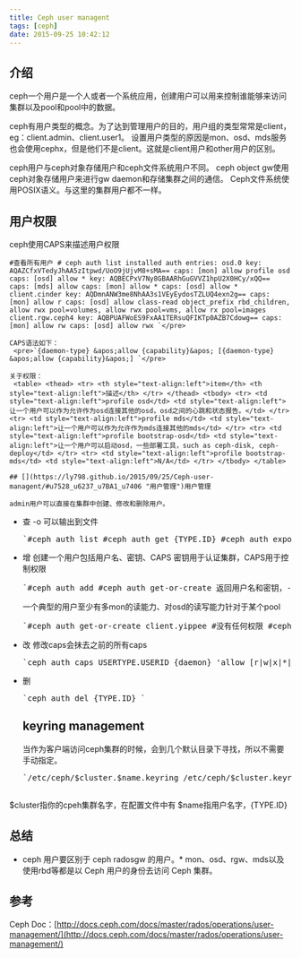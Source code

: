 ```yaml
---
title: Ceph user managent
tags: [ceph]
date: 2015-09-25 10:42:12
---
```


## [](https://ly798.github.io/2015/09/25/Ceph-user-managent/#u4ECB_u7ECD "介绍")介绍

ceph一个用户是一个人或者一个系统应用，创建用户可以用来控制谁能够来访问集群以及pool和pool中的数据。

ceph有用户类型的概念。为了达到管理用户的目的，用户组的类型常常是client，eg：client.admin、client.user1。
设置用户类型的原因是mon、osd、mds服务也会使用cephx，但是他们不是client。这就是client用户和other用户的区别。
 <!-- more --> 

ceph用户与ceph对象存储用户和ceph文件系统用户不同。
ceph object gw使用ceph对象存储用户来进行gw daemon和存储集群之间的通信。
Ceph文件系统使用POSIX语义。与这里的集群用户都不一样。

## [](https://ly798.github.io/2015/09/25/Ceph-user-managent/#u7528_u6237_u6743_u9650 "用户权限")用户权限

ceph使用CAPS来描述用户权限

    #查看所有用户 # ceph auth list installed auth entries: osd.0 key: AQAZCfxVTedyJhAA5zItpwd/UoO9jUjvM8+sMA== caps: [mon] allow profile osd caps: [osd] allow * key: AQBECPxV7Ny8GBAARhGuGVVZ1hpU2X0HCy/xQQ== caps: [mds] allow caps: [mon] allow * caps: [osd] allow * client.cinder key: AQDmnANW3me8NhAA3s1VEyEydosTZLUQ4exn2g== caps: [mon] allow r caps: [osd] allow class-read object_prefix rbd_children, allow rwx pool=volumes, allow rwx pool=vms, allow rx pool=images client.rgw.ceph4 key: AQBPUAFWoES9FxAA1TERsuQFIKTp0AZB7Cdowg== caps: [mon] allow rw caps: [osd] allow rwx `</pre>

    CAPS语法如下：
     <pre>`{daemon-type} &apos;allow {capability}&apos; [{daemon-type} &apos;allow {capability}&apos;] `</pre>

    关于权限：
     <table> <thead> <tr> <th style="text-align:left">item</th> <th style="text-align:left">描述</th> </tr> </thead> <tbody> <tr> <td style="text-align:left">profile osd</td> <td style="text-align:left">让一个用户可以作为允许作为osd连接其他的osd，osd之间的心跳和状态报告。</td> </tr> <tr> <td style="text-align:left">profile mds</td> <td style="text-align:left">让一个用户可以作为允许作为mds连接其他的mds</td> </tr> <tr> <td style="text-align:left">profile bootstrap-osd</td> <td style="text-align:left">让一个用户可以启动osd，一些部署工具，such as ceph-disk, ceph-deploy</td> </tr> <tr> <td style="text-align:left">profile bootstrap-mds</td> <td style="text-align:left">N/A</td> </tr> </tbody> </table> 

    ## [](https://ly798.github.io/2015/09/25/Ceph-user-managent/#u7528_u6237_u7BA1_u7406 "用户管理")用户管理

    admin用户可以直接在集群中创建、修改和删除用户。

*   查
     -o 可以输出到文件
     <pre>`#ceph auth list #ceph auth get {TYPE.ID} #ceph auth export {TYPE.ID} #ceph auth print-key {TYPE.ID} `</pre>
*   增
     创建一个用户包括用户名、密钥、CAPS
     密钥用于认证集群，CAPS用于控制权限
     <pre>`#ceph auth add #ceph auth get-or-create 返回用户名和密钥，-o 可以输出到文件 #ceph auth get-or-create-key 只返回密钥，-o 可以输出到文件 #ceph auth import -i {path} `</pre>
     一个典型的用户至少有多mon的读能力、对osd的读写能力针对于某个pool
     <pre>`#ceph auth get-or-create client.yippee #没有任何权限 #ceph auth del client.yippee #ceph auth get-or-create client.yippee mon &apos;allow r&apos; osd &apos;allow rw pool=images&apos; `</pre>
*   改
     修改caps会抹去之前的所有caps
     <pre>`ceph auth caps USERTYPE.USERID {daemon} &apos;allow [r|w|x|*|...] [pool={pool-name}] [namespace={namespace-name}]&apos; [{daemon} &apos;allow [r|w|x|*|...] [pool={pool-name}] [namespace={namespace-name}]&apos;] #ceph auth caps client.yippee mon &apos;allow r&apos; osd &apos;allow rw pool=vms&apos; `</pre>
*   删
     <pre>`ceph auth del {TYPE.ID} `</pre> 

    ## [](https://ly798.github.io/2015/09/25/Ceph-user-managent/#keyring_management "keyring management")keyring management

    当作为客户端访问ceph集群的时候，会到几个默认目录下寻找，所以不需要手动指定。
     <pre>`/etc/ceph/$cluster.$name.keyring /etc/ceph/$cluster.keyring /etc/ceph/keyring /etc/ceph/keyring.bin 

$cluster指你的cpeh集群名字，在配置文件中有
$name指用户名字，{TYPE.ID}

## [](https://ly798.github.io/2015/09/25/Ceph-user-managent/#u603B_u7ED3 "总结")总结

*   ceph 用户要区别于 ceph radosgw 的用户。*   mon、osd、rgw、mds以及使用rbd等都是以 Ceph 用户的身份去访问 Ceph 集群。 

## [](https://ly798.github.io/2015/09/25/Ceph-user-managent/#u53C2_u8003 "参考")参考

Ceph Doc：[http://docs.ceph.com/docs/master/rados/operations/user-management/](http://docs.ceph.com/docs/master/rados/operations/user-management/)
